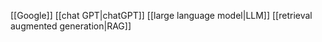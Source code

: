 

[[Google]]
[[chat GPT|chatGPT]]
[[large language model|LLM]]
[[retrieval augmented generation|RAG]]